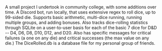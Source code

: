 A small project I undertook in community college, with some additions over time. A Discord bot, run locally, that uses extensive regex to roll dice, up to 99-sided die. Supports basic arithmetic, multi-dice running, running multiple groups, and adding bonuses. 
Also tracks dice-rolling statistics through SQLite on a user-to-user basis for each of the basic 7 dice for D&D -- D4, D6, D8, D10, D12, and D20. Also has specific messages for critical failures (a one on any die) and critical successes (the max value on any die.)
The DiceRolled.db is a database file for my personal group of friends.
